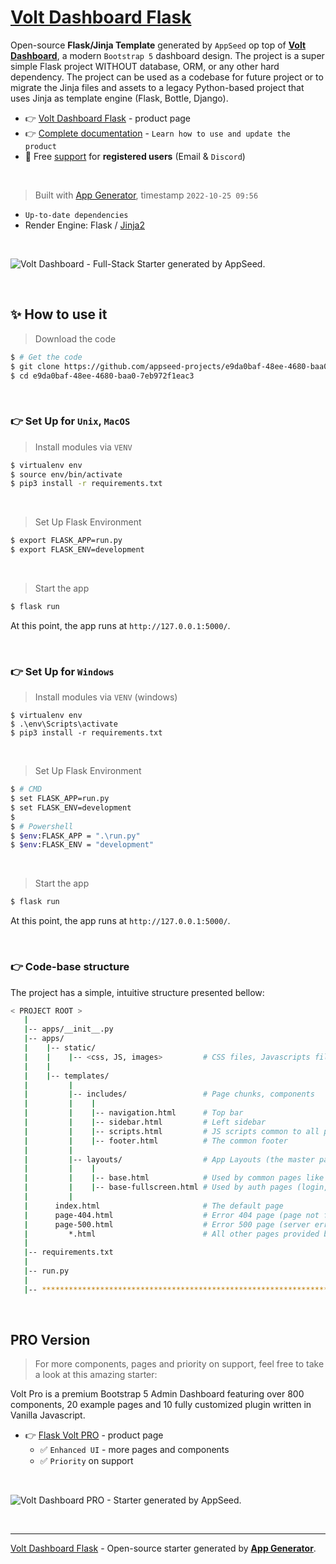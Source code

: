 # [Volt Dashboard Flask](https://appseed.us/product/volt-dashboard/flask/)

Open-source **Flask/Jinja Template** generated by `AppSeed` op top of **[Volt Dashboard](https://appseed.us/product/volt-dashboard/flask/)**, a modern `Bootstrap 5` dashboard design. The project is a super simple Flask project WITHOUT database, ORM, or any other hard dependency. The project can be used as a codebase for future project or to migrate the Jinja files and assets to a legacy Python-based project that uses Jinja as template engine (Flask, Bottle, Django).

- 👉 [Volt Dashboard Flask](https://appseed.us/product/volt-dashboard/flask/) - product page
- 👉 [Complete documentation](https://docs.appseed.us/boilerplate-code/boilerplate-jinja) - `Learn how to use and update the product`
- 🚀 Free [support](https://appseed.us/support/) for **registered users** (Email & `Discord`) 

<br />

> Built with [App Generator](https://appseed.us/generator/), timestamp `2022-10-25 09:56`

- `Up-to-date dependencies`
- Render Engine: Flask / [Jinja2](https://jinja.palletsprojects.com/)

<br />

![Volt Dashboard - Full-Stack Starter generated by AppSeed.](https://user-images.githubusercontent.com/51070104/168843604-b026fd94-5969-4be7-81ac-5887cf0958e5.png)

<br />



## ✨ How to use it

> Download the code 

```bash
$ # Get the code
$ git clone https://github.com/appseed-projects/e9da0baf-48ee-4680-baa0-7eb972f1eac3.git
$ cd e9da0baf-48ee-4680-baa0-7eb972f1eac3
```

<br />

### 👉 Set Up for `Unix`, `MacOS` 

> Install modules via `VENV`  

```bash
$ virtualenv env
$ source env/bin/activate
$ pip3 install -r requirements.txt
```

<br />

> Set Up Flask Environment

```bash
$ export FLASK_APP=run.py
$ export FLASK_ENV=development
```

<br />

> Start the app

```bash
$ flask run
```

At this point, the app runs at `http://127.0.0.1:5000/`. 

<br />

### 👉 Set Up for `Windows` 

> Install modules via `VENV` (windows) 

```
$ virtualenv env
$ .\env\Scripts\activate
$ pip3 install -r requirements.txt
```

<br />

> Set Up Flask Environment

```bash
$ # CMD 
$ set FLASK_APP=run.py
$ set FLASK_ENV=development
$
$ # Powershell
$ $env:FLASK_APP = ".\run.py"
$ $env:FLASK_ENV = "development"
```

<br />

> Start the app

```bash
$ flask run
```

At this point, the app runs at `http://127.0.0.1:5000/`. 

<br />

### 👉 Code-base structure

The project has a simple, intuitive structure presented bellow:

```bash
< PROJECT ROOT >
   |
   |-- apps/__init__.py
   |-- apps/
   |    |-- static/
   |    |    |-- <css, JS, images>         # CSS files, Javascripts files
   |    |
   |    |-- templates/
   |         |
   |         |-- includes/                 # Page chunks, components
   |         |    |
   |         |    |-- navigation.html      # Top bar
   |         |    |-- sidebar.html         # Left sidebar
   |         |    |-- scripts.html         # JS scripts common to all pages
   |         |    |-- footer.html          # The common footer
   |         |
   |         |-- layouts/                  # App Layouts (the master pages)
   |         |    |
   |         |    |-- base.html            # Used by common pages like index, UI
   |         |    |-- base-fullscreen.html # Used by auth pages (login, register)
   |         |
   |      index.html                       # The default page
   |      page-404.html                    # Error 404 page (page not found)
   |      page-500.html                    # Error 500 page (server error)
   |         *.html                        # All other pages provided by the UI Kit
   |
   |-- requirements.txt
   |
   |-- run.py
   |
   |-- ************************************************************************
```

<br />



## PRO Version

> For more components, pages and priority on support, feel free to take a look at this amazing starter:

Volt Pro is a premium Bootstrap 5 Admin Dashboard featuring over 800 components, 20 example pages and 10 fully customized plugin written in Vanilla Javascript. 

- 👉 [Flask Volt PRO](https://appseed.us/product/volt-dashboard-pro/flask/) - product page
  - ✅ `Enhanced UI` - more pages and components
  - ✅ `Priority` on support
  
<br >

![Volt Dashboard PRO - Starter generated by AppSeed.](https://user-images.githubusercontent.com/51070104/172672843-8c40a801-3438-4e9c-86db-38a34191fbdf.png)

<br />

---
[Volt Dashboard Flask](https://appseed.us/product/volt-dashboard/flask/) - Open-source starter generated by **[App Generator](https://appseed.us/generator/)**.
